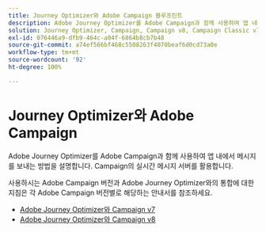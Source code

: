 ```yaml
---
title: Journey Optimizer와 Adobe Campaign 블루프린트
description: Adobe Journey Optimizer를 Adobe Campaign과 함께 사용하여 앱 내에서 메시지를 보내는 방법을 설명합니다. Campaign의 실시간 메시지 서버를 활용합니다.
solution: Journey Optimizer, Campaign, Campaign v8, Campaign Classic v7, Campaign Standard
exl-id: 076446a9-dfb9-464c-a04f-6864b8cb7b48
source-git-commit: a74ef566bf468c5508263f4070beaf6d0cd73a0e
workflow-type: tm+mt
source-wordcount: '92'
ht-degree: 100%

---
```


# Journey Optimizer와 Adobe Campaign

Adobe Journey Optimizer를 Adobe Campaign과 함께 사용하여 앱 내에서 메시지를 보내는 방법을 설명합니다. Campaign의 실시간 메시지 서버를 활용합니다.

사용하시는 Adobe Campaign 버전과 Adobe Journey Optimizer와의 통합에 대한 지침은 각 Adobe Campaign 버전별로 해당하는 안내서를 참조하세요.

* [Adobe Journey Optimizer와 Campaign v7](ajo-and-campaign-v7.md)
* [Adobe Journey Optimizer와 Campaign v8](ajo-and-campaign-v8.md)